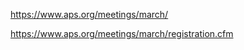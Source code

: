 https://www.aps.org/meetings/march/   
   
https://www.aps.org/meetings/march/registration.cfm   
   
